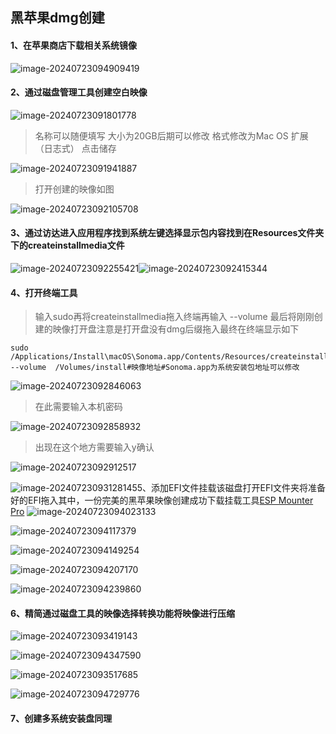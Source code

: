 ## 黑苹果dmg创建

#### 1、在苹果商店下载相关系统镜像

![image-20240723094909419](https://cdn.jsdelivr.net/gh/bgvioletsky/ImgBlog/Typora/202407230949443.png)

#### 2、通过磁盘管理工具创建空白映像

![image-20240723091801778](https://cdn.jsdelivr.net/gh/bgvioletsky/ImgBlog/Typora/202407230918230.png)

>名称可以随便填写
>大小为20GB后期可以修改
>格式修改为Mac OS 扩展（日志式）
>点击储存

![image-20240723091941887](https://cdn.jsdelivr.net/gh/bgvioletsky/ImgBlog/Typora/202407230919910.png)

>打开创建的映像如图

![image-20240723092105708](https://cdn.jsdelivr.net/gh/bgvioletsky/ImgBlog/Typora/202407230921726.png)

#### 3、通过访达进入应用程序找到系统左键选择显示包内容找到在Resources文件夹下的createinstallmedia文件

![image-20240723092255421](https://cdn.jsdelivr.net/gh/bgvioletsky/ImgBlog/Typora/202407230922440.png)![image-20240723092415344](https://cdn.jsdelivr.net/gh/bgvioletsky/ImgBlog/Typora/202407230924367.png)

#### 4、打开终端工具

> 输入sudo再将createinstallmedia拖入终端再输入 --volume 最后将刚刚创建的映像打开盘注意是打开盘没有dmg后缀拖入最终在终端显示如下

```shell
sudo /Applications/Install\macOS\Sonoma.app/Contents/Resources/createinstallmedia --volume  /Volumes/install#映像地址#Sonoma.app为系统安装包地址可以修改
```

![image-20240723092846063](https://cdn.jsdelivr.net/gh/bgvioletsky/ImgBlog/Typora/202407230928096.png)

> 在此需要输入本机密码

![image-20240723092858932](https://cdn.jsdelivr.net/gh/bgvioletsky/ImgBlog/Typora/202407230928968.png)

> 出现在这个地方需要输入y确认

![image-20240723092912517](https://cdn.jsdelivr.net/gh/bgvioletsky/ImgBlog/Typora/202407230929551.png)

![image-20240723093128145](https://cdn.jsdelivr.net/gh/bgvioletsky/ImgBlog/Typora/202407230931189.png)5、添加EFI文件挂载该磁盘打开EFI文件夹将准备好的EFI拖入其中，一份完美的黑苹果映像创建成功下载挂载工具[ESP Mounter Pro](https://us.softpedia-secure-download.com/dl/1ea05ed60713d81fc4559b735a7d062f/669f0e1c/400142042/mac/Utilities/ESP%20Mounter%20Pro.app_v1.9.1.zip) 
![image-20240723094023133](https://cdn.jsdelivr.net/gh/bgvioletsky/ImgBlog/Typora/202407230940183.png) 

![image-20240723094117379](https://cdn.jsdelivr.net/gh/bgvioletsky/ImgBlog/Typora/202407230941430.png)

![image-20240723094149254](https://cdn.jsdelivr.net/gh/bgvioletsky/ImgBlog/Typora/202407230941311.png)

![image-20240723094207170](https://cdn.jsdelivr.net/gh/bgvioletsky/ImgBlog/Typora/202407230942219.png)

![image-20240723094239860](https://cdn.jsdelivr.net/gh/bgvioletsky/ImgBlog/Typora/202407230942910.png)
#### 6、精简通过磁盘工具的映像选择转换功能将映像进行压缩

![image-20240723093419143](https://cdn.jsdelivr.net/gh/bgvioletsky/ImgBlog/Typora/202407230934706.png)

![image-20240723094347590](https://cdn.jsdelivr.net/gh/bgvioletsky/ImgBlog/Typora/202407230943639.png)



![image-20240723093517685](https://cdn.jsdelivr.net/gh/bgvioletsky/ImgBlog/Typora/202407230935269.png)

![image-20240723094729776](https://cdn.jsdelivr.net/gh/bgvioletsky/ImgBlog/Typora/202407230947801.png)

#### 7、创建多系统安装盘同理